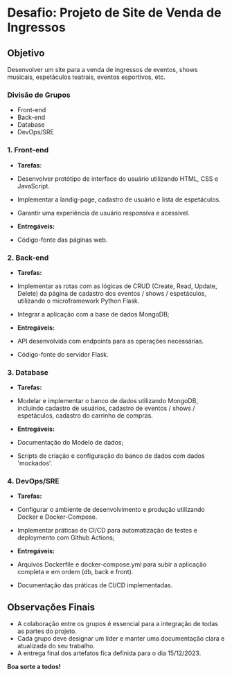 # Desafio: Projeto de Site de Venda de Ingressos

## Objetivo

Desenvolver um site para a venda de ingressos de eventos, shows musicais, espetáculos teatrais, eventos esportivos, etc. 

### Divisão de Grupos
- Front-end
- Back-end
- Database
- DevOps/SRE

### 1. Front-end

- **Tarefas**:

- Desenvolver protótipo de interface do usuário utilizando HTML, CSS e JavaScript.
- Implementar a landig-page, cadastro de usuário e lista de espetáculos. 
- Garantir uma experiência de usuário responsiva e acessível.

- **Entregáveis:** 
- Código-fonte das páginas web. 

### 2. Back-end

- **Tarefas:** 

- Implementar as rotas com as lógicas de CRUD (Create, Read, Update, Delete) da página de cadastro dos eventos / shows / espetáculos, utilizando o microframework Python Flask.
- Integrar a aplicação com a base de dados MongoDB; 

- **Entregáveis:** 

- API desenvolvida com endpoints para as operações necessárias.
- Código-fonte do servidor Flask.

### 3. Database

- **Tarefas:** 

- Modelar e implementar o banco de dados utilizando MongoDB, incluindo cadastro de usuários, cadastro de eventos / shows / espetáculos, cadastro do carrinho de compras. 

- **Entregáveis:** 
- Documentação do Modelo de dados; 
- Scripts de criação e configuração do banco de dados com dados 'mockados'.

### 4. DevOps/SRE

- **Tarefas:**

- Configurar o ambiente de desenvolvimento e produção utilizando Docker e Docker-Compose.
- Implementar práticas de CI/CD para automatização de testes e deploymento com Github Actions; 

- **Entregáveis:** 

- Arquivos Dockerfile e docker-compose.yml para subir a aplicação completa e em ordem (db, back e front).
- Documentação das práticas de CI/CD implementadas.

## Observações Finais

- A colaboração entre os grupos é essencial para a integração de todas as partes do projeto.
- Cada grupo deve designar um líder e manter uma documentação clara e atualizada do seu trabalho.
- A entrega final dos artefatos fica definida para o dia 15/12/2023. 

**Boa sorte a todos!**
